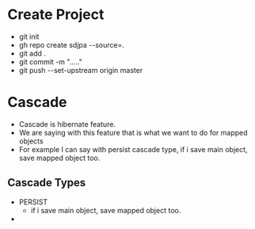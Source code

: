 # Create Project
- git init
- gh repo create sdjpa --source=.
- git add .
- git commit -m "....."
- git push --set-upstream origin master

# Cascade
- Cascade is hibernate feature.
- We are saying with this feature that is what we want to do for mapped objects
- For example I can say with persist cascade type, if i save main object, save mapped object too.

## Cascade Types
- PERSIST
  - if i save main object, save mapped object too.
- 